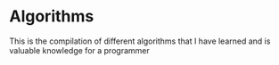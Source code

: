 # Algorithms
This is the compilation of different algorithms that I have learned and is valuable knowledge for a programmer
